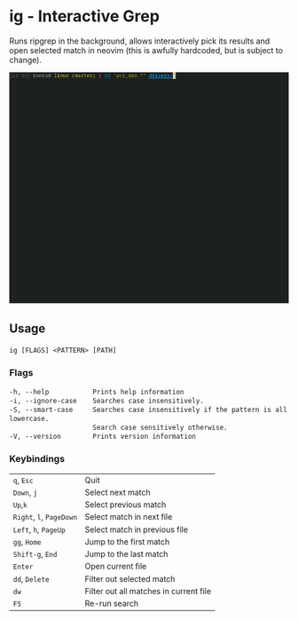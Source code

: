# ig - Interactive Grep
Runs ripgrep in the background, allows interactively pick its results and open selected match in neovim (this is awfully hardcoded, but is subject to change).

<img src="./assets/demo.gif"/>

## Usage
`ig [FLAGS] <PATTERN> [PATH]`

### Flags
```
-h, --help           Prints help information
-i, --ignore-case    Searches case insensitively.
-S, --smart-case     Searches case insensitively if the pattern is all lowercase.
                     Search case sensitively otherwise.
-V, --version        Prints version information
```

### Keybindings
|                                                |                                                |
|------------------------------------------------|------------------------------------------------|
| `q`, `Esc`                                     | Quit                                           |
| `Down`, `j`                                    | Select next match                              |
| `Up`,`k`                                       | Select previous match                          |
| `Right`, `l`, `PageDown`                       | Select match in next file                      |
| `Left`, `h`, `PageUp`                          | Select match in previous file                  |
| `gg`, `Home`                                   | Jump to the first match                        |
| `Shift-g`, `End`                               | Jump to the last match                         |
| `Enter`                                        | Open current file                              |
| `dd`, `Delete`                                 | Filter out selected match                      |
| `dw`                                           | Filter out all matches in current file         |
| `F5`                                           | Re-run search                                  |
